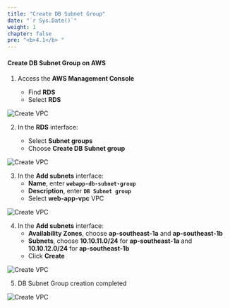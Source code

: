 ```yaml
---
title: "Create DB Subnet Group"
date: "`r Sys.Date()`" 
weight: 1 
chapter: false
pre: "<b>4.1</b> "
---
```


#### Create DB Subnet Group on AWS

1. Access the **AWS Management Console**

   - Find **RDS**
   - Select **RDS**

![Create VPC](/images/4/db-subnet-group/001.png?featherlight=false&width=90pc)

2. In the **RDS** interface:

   - Select **Subnet groups**
   - Choose **Create DB Subnet group**

![Create VPC](/images/4/db-subnet-group/002.png?featherlight=false&width=90pc)

3. In the **Add subnets** interface:
     - **Name**, enter **```webapp-db-subnet-group```**
     - **Description**, enter **```DB Subnet group```**
     - Select **web-app-vpc** VPC

![Create VPC](/images/4/db-subnet-group/003.png?featherlight=false&width=90pc)

4. In the **Add subnets** interface:
   - **Availability Zones**, choose **ap-southeast-1a** and **ap-southeast-1b**
   - **Subnets**, choose **10.10.11.0/24** for **ap-southeast-1a** and **10.10.12.0/24** for **ap-southeast-1b**
   - Click **Create**

![Create VPC](/images/4/db-subnet-group/004.png?featherlight=false&width=90pc)

5. DB Subnet Group creation completed

![Create VPC](/images/4/db-subnet-group/005.png?featherlight=false&width=90pc)

